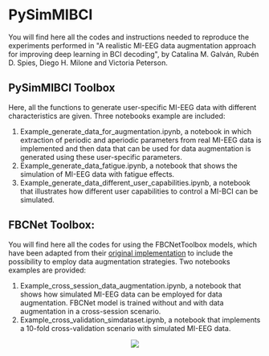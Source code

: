 
# PySimMIBCI

You will find here all the codes and instructions needed to reproduce the experiments performed in "A realistic MI-EEG data augmentation approach for improving deep learning in BCI decoding", by Catalina M. Galván, Rubén D. Spies, Diego H. Milone and Victoria Peterson.

## PySimMIBCI Toolbox

Here, all the functions to generate user-specific MI-EEG data with different characteristics are given. Three notebooks example are included: 

1. Example_generate_data_for_augmentation.ipynb, a notebook in which extraction of periodic and aperiodic parameters from real MI-EEG data is implemented and then data that can be used for data augmentation is generated using these user-specific parameters.
2. Example_generate_data_fatigue.ipynb, a notebook that shows the simulation of MI-EEG data with fatigue effects.
3. Example_generate_data_different_user_capabilities.ipynb, a notebook that illustrates how different user capabilities to control a MI-BCI can be simulated.

## FBCNet Toolbox:

You will find here all the codes for using the FBCNetToolbox models, which have been adapted from their [original implementation](https://github.com/ravikiran-mane/FBCNet) to include the possibility to employ data augmentation strategies. Two notebooks examples are provided:

1. Example_cross_session_data_augmentation.ipynb, a notebook that shows how simulated MI-EEG data can be employed for data augmentation. FBCNet model is trained without and with data augmentation in a cross-session scenario.
2. Example_cross_validation_simdataset.ipynb, a notebook that implements a 10-fold cross-validation scenario with simulated MI-EEG data.

<p align="center">
<img src="https://user-images.githubusercontent.com/79813952/214366805-56252321-18ce-4787-8561-0d2f7b61594d.png">
</p>

